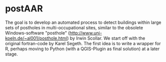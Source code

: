 # postAAR

The goal is to develop an automated process to detect buildings within large sets of postholes in multi-occupational sites, similar to the obsolete Windows-software "posthole" (http://www.uni-koeln.de/~al001/posthole.html) by Irwin Scollar. We start off with the original fortran-code by Karel Segeth. The first idea is to write a wrapper for R, perhaps moving to Python (with a QGIS-Plugin as final solution) at a later stage.
